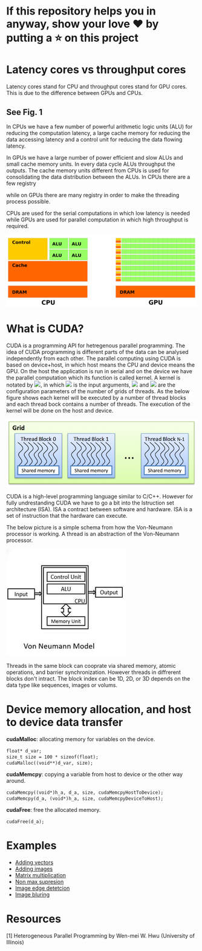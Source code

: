 # If this repository helps you in anyway, show your love :heart: by putting a :star: on this project 

# Latency cores vs throughput cores

Latency cores stand for CPU and throughput cores stand for GPU cores. This is due to the difference between GPUs and CPUs. 

## See Fig. 1
In CPUs we have a few number of powerful arithmetic logic units (ALU) for reducing the computation latency, a large cache memory for reducing the data accessing latency and a control unit for reducing the data flowing latency. 

In GPUs we have a large number of power efficient and slow ALUs and small cache memory units. In every data cycle ALUs throughput the outputs. The cache memory units different from CPUs is used for consolidating the data distribution between the ALUs. In CPUs there are a few registry 

while on GPUs there are many registry in order to make the threading process possible.

CPUs are used for the serial computations in which low latency is needed while GPUs are used for parallel computation in which high throughput is required. 

![CPU vs GPU](./images/cpu-gpu.png)

# What is CUDA?

CUDA is a programming API for hetregenous parallel programming. 
The idea of CUDA programming is different parts of the data can be analysed independently from each other. The parallel computing using CUDA is based on device+host, in which host means the CPU and device means the GPU. On the host the application is run in serial and on the device we have the parallel computation which its function is called kernel. A kernel is notated by <img src="https://latex.codecogs.com/svg.latex?\;Kernel%20%3C%3C%3C%20nBl,%20nTr%20%3E%3E%3E%20(args)"/>, in which <img src="https://latex.codecogs.com/svg.latex?\;args"/> is the input arguments, <img src="https://latex.codecogs.com/svg.latex?\;nBl"/> and <img src="https://latex.codecogs.com/svg.latex?\;nTr"/> are the configuration parameters of the number of grids of threads. As the below figure shows each kernel will be executed by a number of thread blocks and each thread bock contains a number of threads. The execution of the kernel will be done on the host and device. 

![CPU vs GPU](./images/grids.png)

CUDA is a high-level programming language similar to C/C++. However for fully undrestanding CUDA we have to go a bit into the Istruction set architecture (ISA). ISA a contract between software and hardware. ISA is a set of instruction that the hardware can execute. 

The below picture is a simple schema from how the Von-Neumann processor is working. A thread is an abstraction of the Von-Neumann processor.

![Von-Neumann architecture](./images/Von-Neumann-architecture.jpg)

Threads in the same block can cooprate via shared memory, atomic operations, and barrier synchronization. However threads in diffrerent blocks don't intract. 
The block index can be 1D, 2D, or 3D depends on the data type like sequences, images or volums. 

# Device memory allocation, and host to device data transfer
**cudaMalloc**: allocating memory for variables on the device.
```
float* d_var; 
size_t size = 100 * sizeof(float);
cudaMalloc((void**)d_var, size);
```
**cudaMemcpy**: copying a variable from host to device or the other way around.
```
cudaMemcpy((void*)h_a, d_a, size, cudaMemcpyHostToDevice);
cudaMemcpy(d_a, (void*)h_a, size, cudaMemcpyDeviceToHost);
```
**cudaFree**: free the allocated memory.
```
cudaFree(d_a);
```
# Examples
* [Adding vectors](https://github.com/yousefis/cuda_pool/tree/main/cuda_examples/001_add_vectors)
* [Adding images](https://github.com/yousefis/cuda_pool/tree/main/cuda_examples/002_add_images)
* [Matrix multiplication](https://github.com/yousefis/cuda_pool/tree/main/cuda_examples/003_multiply_matrices)
* [Non max supresion](https://github.com/yousefis/cuda_pool/tree/main/cuda_examples/004_non_max_suppression)
* [Image edge detetcion](https://github.com/yousefis/cuda_pool/tree/main/cuda_examples/005_sobel_edge_detection)
* [Image bluring](https://github.com/yousefis/cuda_pool/tree/main/cuda_examples/006_gaussian_filter)

# Resources

[1] Heterogeneous Parallel Programming by Wen-mei W. Hwu (University of Illinois)

